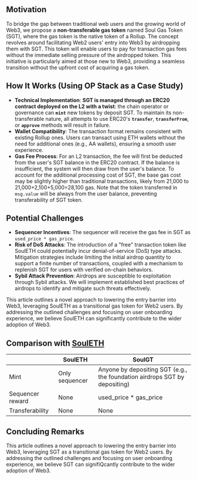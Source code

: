 ## **Motivation**

To bridge the gap between traditional web users and the growing world of Web3, we propose a **non-transferable gas token** named Soul Gas Token (SGT), where the gas token is the native token of a Rollup. The concept revolves around facilitating Web2 users' entry into Web3 by airdropping them with SGT. This token will enable users to pay for transaction gas fees without the immediate selling pressure of the airdropped token. This initiative is particularly aimed at those new to Web3, providing a seamless transition without the upfront cost of acquiring a gas token.

## **How It Works (Using OP Stack as a Case Study)**

- **Technical Implementation**: **SGT is managed through an ERC20 contract deployed on the L2 with a twist**: the chain operator or governance can **`mint`** new tokens by deposit SGT. To maintain its non-transferable nature, all attempts to use ERC20's **`transfer`**, **`transferFrom`**, or **`approve`** methods will result in failure.
- **Wallet Compatibility**: The transaction format remains consistent with existing Rollup ones. Users can transact using ETH wallets without the need for additional ones (e.g., AA wallets), ensuring a smooth user experience.
- **Gas Fee Process**: For an L2 transaction, the fee will first be deducted from the user's SGT balance in the ERC20 contract. If the balance is insufficient, the system will then draw from the user's balance. To account for the additional processing cost of SGT, the base gas cost may be slightly higher than traditional transactions, likely from 21,000 to 21,000+2,100+5,000=28,100 gas. Note that the token transferred in `msg.value` will be always from the user balance, preventing transferability of SGT token.

## **Potential Challenges**

- **Sequencer Incentives**:  The sequencer will receive the gas fee in SGT as `used_price * gas_price`.
- **Risk of DoS Attacks**: The introduction of a "free" transaction token like SoulETH could potentially incur denial-of-service (DoS) type attacks. Mitigation strategies include limiting the initial airdrop quantity to support a finite number of transactions, coupled with a mechanism to replenish SGT for users with verified on-chain behaviors.
- **Sybil Attack Prevention**: Airdrops are susceptible to exploitation through Sybil attacks. We will implement established best practices of airdrops to identify and mitigate such threats effectively.

This article outlines a novel approach to lowering the entry barrier into Web3, leveraging SoulETH as a transitional gas token for Web2 users. By addressing the outlined challenges and focusing on user onboarding experience, we believe SoulETH can significantly contribute to the wider adoption of Web3.

## Comparison with [SoulETH](https://www.notion.so/acbc11492bc145849c470a8ce5114128?pvs=21)

|                  | SoulETH        | SoulGT                                                                     |
| ---------------- | -------------- | -------------------------------------------------------------------------- |
| Mint             | Only sequencer | Anyone by depositing SGT (e.g., the foundation airdrops SGT by depositing) |
| Sequencer reward | None           | used_price * gas_price                                                     |
| Transferability  | None           | None                                                                       |

## Concluding Remarks

This article outlines a novel approach to lowering the entry barrier into Web3, leveraging SGT as a transitional gas token for Web2 users. By addressing the outlined challenges and focusing on user onboarding experience, we believe SGT can signifiQcantly contribute to the wider adoption of Web3.